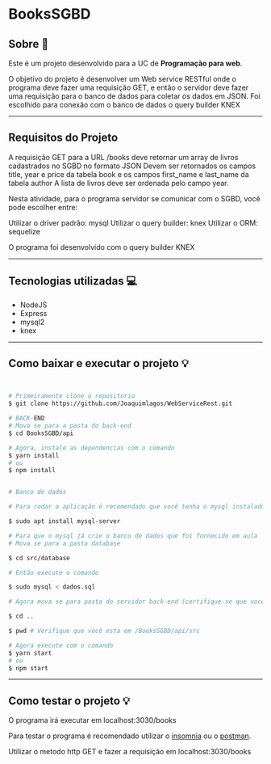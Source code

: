 # BooksSGBD

## Sobre 📰

Este é um projeto desenvolvido para a UC de **Programação para web**.

O objetivo do projeto é desenvolver um Web service RESTful onde o programa deve fazer uma requisição GET, e então o servidor deve fazer uma requisição para o banco de dados para coletar os dados em JSON.
 Foi escolhido para conexão com o banco de dados o query builder KNEX

------

## Requisitos do Projeto

A requisição GET para a URL /books deve retornar um array de livros cadastrados no SGBD
no formato JSON
Devem ser retornados os campos title, year e price da tabela book e os campos
first_name e last_name da tabela author
A lista de livros deve ser ordenada pelo campo year.

Nesta atividade, para o programa servidor se comunicar com o SGBD, você pode escolher entre:

Utilizar o driver padrão: mysql
Utilizar o query builder: knex
Utilizar o ORM: sequelize

O programa foi desenvolvido com o query builder KNEX

------

## Tecnologias utilizadas 💻

- NodeJS
- Express
- mysql2
- knex

------

## Como baixar e executar o projeto 💡

```bash


# Primeiramente clone o repositorio
$ git clone https://github.com/Joaquimlagos/WebServiceRest.git

# BACK-END
# Mova se para a pasta do back-end
$ cd BooksSGBD/api

# Agora, instale as dependencias com o comando
$ yarn install 
# ou
$ npm install


# Banco de dados

# Para rodar a aplicação é recomendado que você tenha o mysql instalado no computador/vm

$ sudo apt install mysql-server

# Para que o mysql já crie o banco de dados que foi fornecido em aula
# Mova se para a pasta database 

$ cd src/database

# Então execute o comando

$ sudo mysql < dados.sql

# Agora mova se para pasta do servidor back-end (certifique-se que você esteja na pasta src)

$ cd ..

$ pwd # Verifique que você esta em /BooksSGBD/api/src

# Agora execute com o comando 
$ yarn start 
# ou
$ npm start
```

------

## Como testar o projeto 💡
 O programa irá executar em localhost:3030/books

 Para testar o programa é recomendado utilizar o [insomnia](https://insomnia.rest/download) ou o [postman](https://www.postman.com).

 Utilizar o metodo http GET e fazer a requisição em localhost:3030/books
